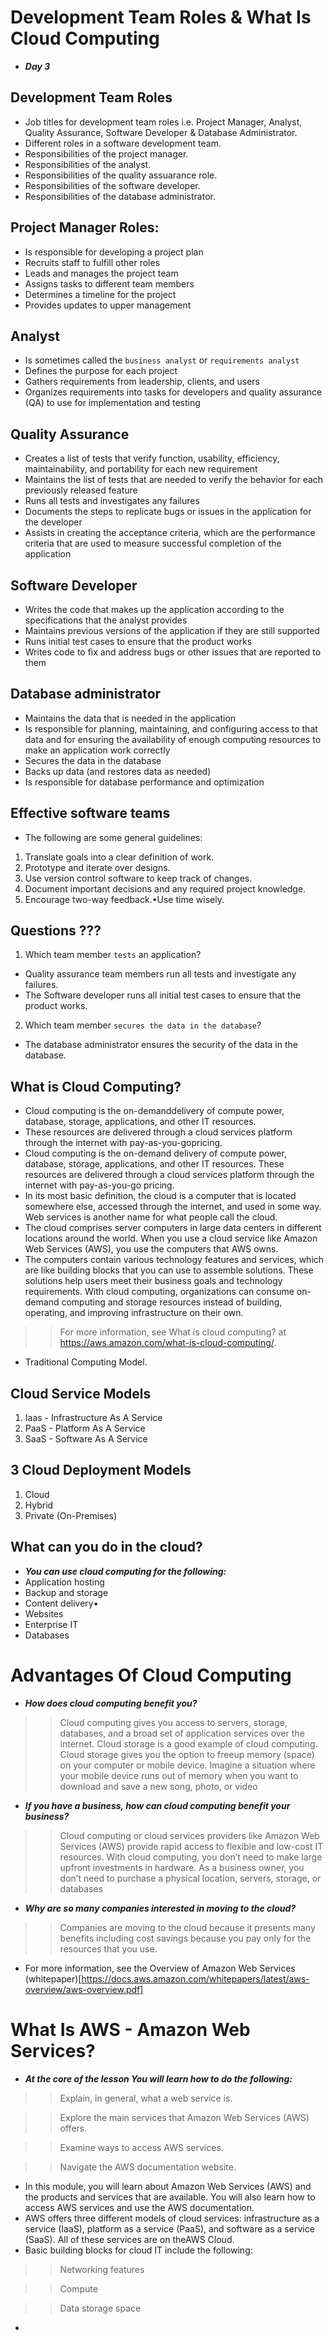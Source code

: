 # Development Team Roles & What Is Cloud Computing
- ***Day 3***

## Development Team Roles
- Job titles for development team roles i.e. Project Manager, Analyst, Quality Assurance, Software Developer & Database Administrator.
- Different roles in a software development team.
- Responsibilities of the project manager.
- Responsibilities of the analyst.
- Responsibilities of the quality assuarance role.
- Responsibilities of the software developer.
- Responsibilities of the database administrator.

## Project Manager Roles:
- Is responsible for developing a project plan
- Recruits staff to fulfill other roles
- Leads and manages the project team
- Assigns tasks to different team members
- Determines a timeline for the project
- Provides updates to upper management

## Analyst
- Is sometimes called the `business analyst` or `requirements analyst`
- Defines the purpose for each project
- Gathers requirements from leadership, clients, and users
- Organizes requirements into tasks for developers and quality assurance (QA) to use for implementation and testing

## Quality Assurance
- Creates a list of tests that verify function, usability, efficiency, maintainability, and portability for each new requirement
- Maintains the list of tests that are needed to verify the behavior for each previously released feature
- Runs all tests and investigates any failures
- Documents the steps to replicate bugs or issues in the application for the developer
- Assists in creating the acceptance criteria, which are the performance criteria that are used to measure successful completion of the application

## Software Developer
- Writes the code that makes up the application according to the specifications that the analyst provides
- Maintains previous versions of the application if they are still supported
- Runs initial test cases to ensure that the product works
- Writes code to fix and address bugs or other issues that are reported to them

## Database administrator
- Maintains the data that is needed in the application
- Is responsible for planning, maintaining, and configuring access to that data and for ensuring the availability of enough computing resources to make an application work correctly
- Secures the data in the database
- Backs up data (and restores data as needed)
- Is responsible for database performance and optimization

## Effective software teams
- The following are some general guidelines: 
1. Translate goals into a clear definition of work.
2. Prototype and iterate over designs.
3. Use version control software to keep track of changes.
4. Document important decisions and any required project knowledge.
5. Encourage two-way feedback.•Use time wisely.


## Questions ???
1. Which team member `tests` an application?
- Quality assurance team members run all tests and investigate any failures.
- The Software developer runs all initial test cases to ensure that the product works.

2. Which team member `secures the data in the database`?
- The database administrator ensures the security of the data in the database.


## What is Cloud Computing?
- Cloud computing is the on-demanddelivery of compute power, database, storage, applications, and other IT resources.
- These resources are delivered through a cloud services platform through the internet with pay-as-you-gopricing.
- Cloud computing is the on-demand delivery of compute power, database, storage, applications, and other IT resources. These resources are delivered through a cloud services platform through the internet with pay-as-you-go pricing.
- In its most basic definition, the cloud is a computer that is located somewhere else, accessed through the internet, and used in some way. Web services is another name for what people call the cloud.
- The cloud comprises server computers in large data centers in different locations around the world. When you use a cloud service like Amazon Web Services (AWS), you use the computers that AWS owns. 
- The computers contain various technology features and services, which are like building blocks that you can use to assemble solutions. These solutions help users meet their business goals and technology requirements. With cloud computing, organizations can consume on-demand computing and storage resources instead of building, operating, and improving infrastructure on their own.

>> For more information, see What is cloud computing? at https://aws.amazon.com/what-is-cloud-computing/.

- Traditional Computing Model.

## Cloud Service Models
1. Iaas - Infrastructure As A Service
2. PaaS - Platform As A Service
3. SaaS - Software As A Service

## 3 Cloud Deployment Models
1. Cloud
2. Hybrid
3. Private (On-Premises)

## What can you do in the cloud?
- ***You can use cloud computing for the following:***
- Application hosting
- Backup and storage
- Content delivery•
- Websites
- Enterprise IT
- Databases


# Advantages Of Cloud Computing
- ***How does cloud computing benefit you?*** 
>> Cloud computing gives you access to servers, storage, databases, and a broad set of application services over the internet. Cloud storage is a good example of cloud computing. Cloud storage gives you the option to freeup memory (space) on your computer or mobile device. Imagine a situation where your mobile device runs out of memory when you want to download and save a new song, photo, or video

- ***If you have a business, how can cloud computing benefit your business?***
>> Cloud computing or cloud services providers like Amazon Web Services (AWS) provide rapid access to flexible and low-cost IT resources. With cloud computing, you don’t need to make large upfront investments in hardware. As a business owner, you don’t need to purchase a physical location, servers, storage, or databases

- ***Why are so many companies interested in moving to the cloud?*** 
>> Companies are moving to the cloud because it presents many benefits including cost savings because you pay only for the resources that you use.


- For more information, see the Overview of Amazon Web Services (whitepaper)[https://docs.aws.amazon.com/whitepapers/latest/aws-overview/aws-overview.pdf]


# What Is AWS - Amazon Web Services?
- ***At the core of the lesson You will learn how to do the following:***

>> Explain, in general, what a web service is.

>> Explore the main services that Amazon Web Services (AWS) offers.

>> Examine ways to access AWS services.

>> Navigate the AWS documentation website.

- In this module, you will learn about Amazon Web Services (AWS) and the products and services that are available. You will also learn how to access AWS services and use the AWS documentation.
- AWS offers three different models of cloud services: infrastructure as a service (IaaS), platform as a service (PaaS), and software as a service (SaaS). All of these services are on theAWS Cloud.
- Basic building blocks for cloud IT include the following: 

>> Networking features

>> Compute

>> Data storage space

- 